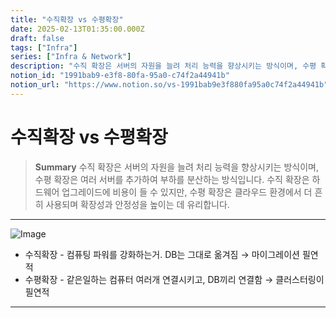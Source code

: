```yaml
---
title: "수직확장 vs 수평확장"
date: 2025-02-13T01:35:00.000Z
draft: false
tags: ["Infra"]
series: ["Infra & Network"]
description: "수직 확장은 서버의 자원을 늘려 처리 능력을 향상시키는 방식이며, 수평 확장은 여러 서버를 추가하여 부하를 분산하는 방식입니다. 수직 확장은 하드웨어 업그레이드에 비용이 들 수 있지만, 수평 확장은 클라우드 환경에서 더 흔히 사용되며 확장성과 안정성을 높이는 데 유리합니다."
notion_id: "1991bab9-e3f8-80fa-95a0-c74f2a44941b"
notion_url: "https://www.notion.so/vs-1991bab9e3f880fa95a0c74f2a44941b"
---
```


# 수직확장 vs 수평확장

> **Summary**
> 수직 확장은 서버의 자원을 늘려 처리 능력을 향상시키는 방식이며, 수평 확장은 여러 서버를 추가하여 부하를 분산하는 방식입니다. 수직 확장은 하드웨어 업그레이드에 비용이 들 수 있지만, 수평 확장은 클라우드 환경에서 더 흔히 사용되며 확장성과 안정성을 높이는 데 유리합니다.

---

![Image](https://prod-files-secure.s3.us-west-2.amazonaws.com/09ccd4d5-876c-4bba-bbdf-cc77a0a11257/09e979fd-e21c-4244-b1fa-b40d6d857e47/image.png?X-Amz-Algorithm=AWS4-HMAC-SHA256&X-Amz-Content-Sha256=UNSIGNED-PAYLOAD&X-Amz-Credential=ASIAZI2LB466WBPOR2GH%2F20250724%2Fus-west-2%2Fs3%2Faws4_request&X-Amz-Date=20250724T083422Z&X-Amz-Expires=3600&X-Amz-Security-Token=IQoJb3JpZ2luX2VjEAAaCXVzLXdlc3QtMiJHMEUCIQCbxcML3VadNJ2uehZSKvJe9ySxPDOo9GOEjaUN3yb2KgIgULHBAD%2Bs%2BL4OPcOa6k%2FUvD%2BQUNUb%2BzOp%2BCp%2BA6gWq4Aq%2FwMIKRAAGgw2Mzc0MjMxODM4MDUiDLMutHyZ4mAlEcm1yyrcA1XLYn9jZqJDuL43KI1K0May6by3oIstbHRzGKfOcpr7a9FPU0Oih0G5AqRGic3vLIcoTcYXhTC74n%2FtLmu0OiM1vO84KV%2FFP4gefMFiFJSlC9ok3gDzuqtpm8UBnSvjHCr1eF2tqCThCXsgb9hcaHlueZHaICANih1zT4mlMkf7b8GyMqS%2F53QoFk4Yn8WPGmUwqNsHJxF8gbqIbcpd67VMr52seARwST7ErMV9VsX8rqR3ZantAU57KP5poX8hflYsBL0mrMlh%2F9C3JuI2jXZ1hve8QJID4hFEuwMv2Y0jVDOErkoWkaq%2FZusvyu5cel%2FEE9HHCBQR%2BVx87rXgc%2F%2Fbl%2FNHEMxIsTGLmOzlu8c3cKkzoy2mNyj%2FbqAHhZqPj7cGBXBCngEfM9Jj14U7dGzbV4TgDvZCv1TWIZl1SzcbBWA3F0OmaNyMknu6zNGIbGS80HuehQ8MB7QL9KB3B8xGhbJlSoFAUfR2eUXMGn5WCFZyiqYr8GSKa9hZhBBqCLmkA11wQbo2J7e3dJpJoygUqM5cBJKEXbtjI9Z%2FXCHzgQt72t%2FUAo5If57quedijGmgLO8WmiNYYe75zcRA33%2FcAVRLzhgGuy5AZCNokRj3U%2F9%2Bu0QphPtxnY68MIfPh8QGOqUB7%2Ff5IjFdlVlUzsaUESNBZ6sD3CKjIxfEJ4QYbsIxiVk43cBqSKZZsPvIfv2sMAO0KKQp5J%2BsXtw19HWnc4h1R3ltrKjLJ7lavugtnSGJb0b0WNuYmB8AKlX76F0j5mHfzndipmNz7XTHeFYafmI2FCSu7GarQrYHiHO9jhKQtjAK4Lk%2FYHmyWfhGovEzf0VZssLoT5%2B%2FzLngrBin5YLTV9wQp%2F1D&X-Amz-Signature=c7ba172e3d6afb8f19b4bce456df0fb3e6aacc40f20e30850eb5d0b5a8cae246&X-Amz-SignedHeaders=host&x-amz-checksum-mode=ENABLED&x-id=GetObject)

- 수직확장 - 컴퓨팅 파워를 강화하는거. DB는 그대로 옮겨짐 → 마이그레이션 필연적
- 수평확장 - 같은일하는 컴퓨터 여러개 연결시키고, DB끼리 연결함 → 클러스터링이 필연적
---


